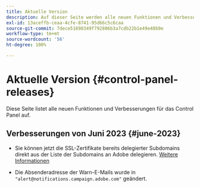 ```yaml
---
title: Aktuelle Version
description: Auf dieser Seite werden alle neuen Funktionen und Verbesserungen für das Control Panel aufgelistet.
exl-id: 13aceffb-ceaa-4cfe-8741-95d66c5c6caa
source-git-commit: 7dece51698349f792886b3a7cdb22b1e49e48b9e
workflow-type: tm+mt
source-wordcount: '56'
ht-degree: 100%

---
```


# Aktuelle Version {#control-panel-releases}

Diese Seite listet alle neuen Funktionen und Verbesserungen für das Control Panel auf.

## Verbesserungen von Juni 2023 {#june-2023}

* Sie können jetzt die SSL-Zertifikate bereits delegierter Subdomains direkt aus der Liste der Subdomains an Adobe delegieren. [Weitere Informationen](../subdomains-certificates/using/delegate-ssl.md)

* Die Absenderadresse der Warn-E-Mails wurde in `"alert@notifications.campaign.adobe.com"` geändert.
